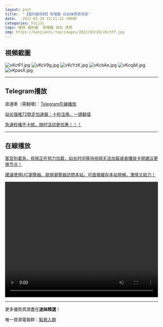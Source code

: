 ```yaml
---
layout: post
title:  "【福利姬视频】有喵醬 白丝袜质感诱惑"
date:   2022-03-28 12:21:22 +0800
categories: FuLiJi
tags: 推特 福利姬  有喵醬 白丝 诱惑
img: https://kanjiantu.top/images/2022/03/28/vKctFf.jpg
---
```



## 視頻截圖

![vKctFf.jpg](https://kanjiantu.top/images/2022/03/28/vKctFf.jpg)
![vKcV9g.jpg](https://kanjiantu.top/images/2022/03/28/vKcV9g.jpg)
![vKcYzK.jpg](https://kanjiantu.top/images/2022/03/28/vKcYzK.jpg)
![vKcbAe.jpg](https://kanjiantu.top/images/2022/03/28/vKcbAe.jpg)
![vKcqjM.jpg](https://kanjiantu.top/images/2022/03/28/vKcqjM.jpg)
![vKpasX.jpg](https://kanjiantu.top/images/2022/03/28/vKpasX.jpg)

* * *
## Telegram播放

直通車（需翻墻)：[Telegram在線播放](https://t.me/mimeijingxuan/408)

<u>站长强推72稳定加速器：[十秒注册、一键翻墙](https://72vpn.xyz/#/register?code=mimei) </u>


<u>急速秒播不卡顿，限时活动更优惠！！！</u>
* * *
## 在線播放
<u>客官别着急，视频正在努力加载，如长时间等待视频无法加载或者播放卡顿建议更换节点！</u>

<u>建議使用UC瀏覽器、歐朋瀏覽器訪問本站，可直接緩存本站視頻，激情又給力！</u>
<center><video src="https://cdn.publer.io/uploads/videos/6246d277db279732fb55be68/4571631b3ec36586571af8924f086402.mp4" width="100%" height="380px" controls="controls"></video></center>


* * *
更多優質資源盡在**迷妹精選**！

唯一資源電報群：[點我入群](https://t.me/mimeijingxuan)


